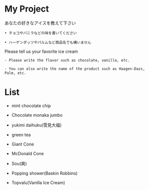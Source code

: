 # My Project
あなたの好きなアイスを教えて下さい

    • チョコやバニラなどの味を書いてください

    • ハーゲンダッツやパルムなど商品名でも構いません

Please tell us your favorite ice cream

    - Please write the flavor such as chocolate, vanilla, etc.

    - You can also write the name of the product such as Haagen-Dazs, Palm, etc.


# List 
* mint chocolate chip

* Chocolate monaka jumbo

* yukimi daihuku(雪見大福)

* green tea

* Giant Cone

* McDonald Cone

* Sou(爽)

* Popping shower(Baskin Robbins)

* Topvalu(Vanilla Ice Cream)

